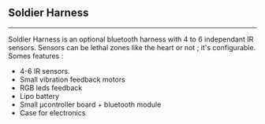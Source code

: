 ## Soldier Harness ##
----------
Soldier Harness is an optional bluetooth harness with 4 to 6 independant IR sensors.
Sensors can be lethal zones like the heart or not ; it's configurable.
Somes features :
 - 4-6 IR sensors.
 - Small vibration feedback motors
 - RGB leds feedback
 - Lipo battery
 - Small µcontroller board + bluetooth module
 - Case for electronics